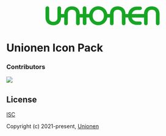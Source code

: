 <p align="center"><a href="https://www.unionen.se" target="_blank" rel="noopener noreferrer"><img src="./public/unionen.png" width="300"/></a></p>

# Unionen Icon Pack

### Contributors

<a href="https://github.com/unionen/icons/graphs/contributors"><img src="https://contributors-img.web.app/image?repo=unionen/icons" /></a>

## License

[ISC](https://opensource.org/licenses/ISC)

Copyright (c) 2021-present, [Unionen](https://www.unionen.se)
